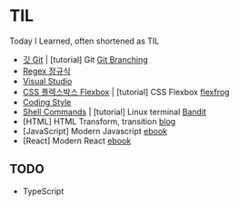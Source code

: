 # TIL
Today I Learned, often shortened as TIL

- [깃 Git](/Git.md) | [tutorial] Git [Git Branching](https://learngitbranching.js.org/?locale=ko)
- [Regex 정규식](/regex.md)
- [Visual Studio](/vscode.md)
- [CSS 플렉스박스 Flexbox](/flexbox.md) | [tutorial] CSS Flexbox [flexfrog](https://flexboxfroggy.com/)
- [Coding Style](/styleguide.md)
- [Shell Commands](/terminalCommands.md) | [tutorial] Linux terminal [Bandit](https://overthewire.org/wargames/bandit/)
- [HTML] HTML Transform, transition [blog](https://codingbroker.tistory.com/54)
- [JavaScript] Modern Javascript [ebook](https://learnjs.vlpt.us/)
- [React] Modern React [ebook](https://react.vlpt.us/)

## TODO
- TypeScript
